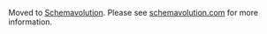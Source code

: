 ﻿Moved to [Schemavolution](https://github.com/schemavolution/schemavolution). Please see [schemavolution.com](http://schemavolution.com) for more information.